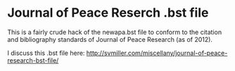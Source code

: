 Journal of Peace Reserch .bst file
==================================

This is a fairly crude hack of the newapa.bst file to conform to the citation and bibliography standards of Journal of Peace Research (as of 2012).

I discuss this .bst file here: http://svmiller.com/miscellany/journal-of-peace-research-bst-file/
